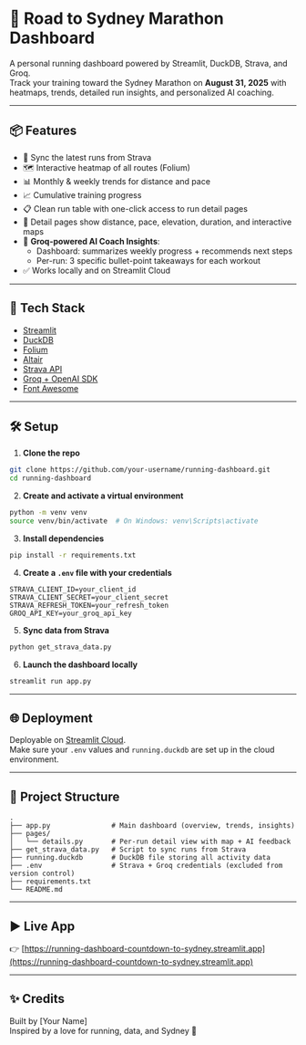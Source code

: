 # 🏃 Road to Sydney Marathon Dashboard

A personal running dashboard powered by Streamlit, DuckDB, Strava, and Groq.  
Track your training toward the Sydney Marathon on **August 31, 2025** with heatmaps, trends, detailed run insights, and personalized AI coaching.

---

## 📦 Features

- 🔄 Sync the latest runs from Strava
- 🗺️ Interactive heatmap of all routes (Folium)
- 📊 Monthly & weekly trends for distance and pace
- 📈 Cumulative training progress
- 📋 Clean run table with one-click access to run detail pages
- 🧭 Detail pages show distance, pace, elevation, duration, and interactive maps
- 🧠 **Groq-powered AI Coach Insights**:
  - Dashboard: summarizes weekly progress + recommends next steps
  - Per-run: 3 specific bullet-point takeaways for each workout
- ✅ Works locally and on Streamlit Cloud

---

## 🧰 Tech Stack

- [Streamlit](https://streamlit.io/)
- [DuckDB](https://duckdb.org/)
- [Folium](https://python-visualization.github.io/folium/)
- [Altair](https://altair-viz.github.io/)
- [Strava API](https://developers.strava.com/)
- [Groq + OpenAI SDK](https://console.groq.com/)
- [Font Awesome](https://fontawesome.com/)

---

## 🛠 Setup

1. **Clone the repo**

```bash
git clone https://github.com/your-username/running-dashboard.git
cd running-dashboard
```

2. **Create and activate a virtual environment**

```bash
python -m venv venv
source venv/bin/activate  # On Windows: venv\Scripts\activate
```

3. **Install dependencies**

```bash
pip install -r requirements.txt
```

4. **Create a `.env` file with your credentials**

```env
STRAVA_CLIENT_ID=your_client_id
STRAVA_CLIENT_SECRET=your_client_secret
STRAVA_REFRESH_TOKEN=your_refresh_token
GROQ_API_KEY=your_groq_api_key
```

5. **Sync data from Strava**

```bash
python get_strava_data.py
```

6. **Launch the dashboard locally**

```bash
streamlit run app.py
```

---

## 🌐 Deployment

Deployable on [Streamlit Cloud](https://streamlit.io/cloud).  
Make sure your `.env` values and `running.duckdb` are set up in the cloud environment.

---

## 📂 Project Structure

```
.
├── app.py               # Main dashboard (overview, trends, insights)
├── pages/
│   └── details.py       # Per-run detail view with map + AI feedback
├── get_strava_data.py   # Script to sync runs from Strava
├── running.duckdb       # DuckDB file storing all activity data
├── .env                 # Strava + Groq credentials (excluded from version control)
├── requirements.txt
└── README.md
```

---

## ▶️ Live App

👉 [https://running-dashboard-countdown-to-sydney.streamlit.app](https://running-dashboard-countdown-to-sydney.streamlit.app)

---

## ✨ Credits

Built by [Your Name]  
Inspired by a love for running, data, and Sydney 🐨